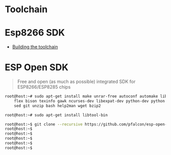 # Toolchain

# Esp8266 SDK

- [Building the toolchain](https://github.com/esp8266/esp8266-wiki/wiki/Toolchain)

# ESP Open SDK

> Free and open (as much as possible) integrated SDK for ESP8266/ESP8285 chips

```sh
root@host:~# sudo apt-get install make unrar-free autoconf automake libtool gcc g++ gperf \
    flex bison texinfo gawk ncurses-dev libexpat-dev python-dev python python-serial \
    sed git unzip bash help2man wget bzip2
```

```sh
root@host:~# sudo apt-get install libtool-bin
```

```sh
root@host:~$ git clone --recursive https://github.com/pfalcon/esp-open-sdk.git
root@host:~$ 
root@host:~$ 
root@host:~$ 
root@host:~$ 
root@host:~$ 
```